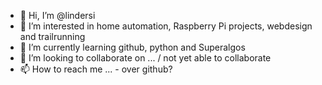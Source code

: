 - 👋 Hi, I’m @lindersi
- 👀 I’m interested in home automation, Raspberry Pi projects, webdesign and trailrunning
- 🌱 I’m currently learning github, python and Superalgos
- 💞️ I’m looking to collaborate on ... / not yet able to collaborate
- 📫 How to reach me ... - over github?

<!---
lindersi/lindersi is a ✨ special ✨ repository because its `README.md` (this file) appears on your GitHub profile.
You can click the Preview link to take a look at your changes.
--->
